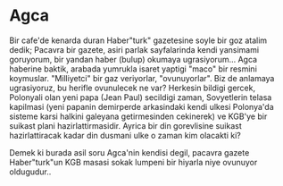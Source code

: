 # Agca

Bir cafe'de kenarda duran Haber"turk" gazetesine soyle bir goz atalim
dedik; Pacavra bir gazete, asiri parlak sayfalarinda kendi yansimami
goruyorum, bir yandan haber (bulup) okumaya ugrasiyorum... Agca
haberine baktik, arabada yumrukla isaret yaptigi "maco" bir resmini
koymuslar. "Milliyetci" bir gaz veriyorlar, "ovunuyorlar". Biz de
anlamaya ugrasiyoruz, bu herifle ovunulecek ne var? Herkesin bildigi
gercek, Polonyali olan yeni papa (Jean Paul) secildigi zaman,
Sovyetlerin telasa kapilmasi (yeni papanin demirperde arkasindaki
kendi ulkesi Polonya'da sisteme karsi halkini galeyana getirmesinden
cekinerek) ve KGB'ye bir suikast plani hazirlattirmasidir. Ayrica bir
din gorevlisine suikast hazirlattiracak kadar din dusmani ulke o zaman
kim olacakti ki?

Demek ki burada asil soru Agca'nin kendisi degil, pacavra gazete
Haber"turk"un KGB masasi sokak lumpeni bir hiyarla niye ovunuyor
oldugudur..
